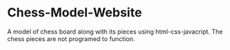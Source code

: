 # Chess-Model-Website
A model of chess board along with its pieces using html-css-javacript. The chess pieces are not programed to function.
